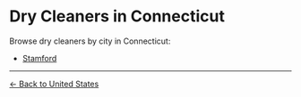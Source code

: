 # Dry Cleaners in Connecticut

Browse dry cleaners by city in Connecticut:

- [Stamford](./stamford.md)

---

[← Back to United States](../README.md)
